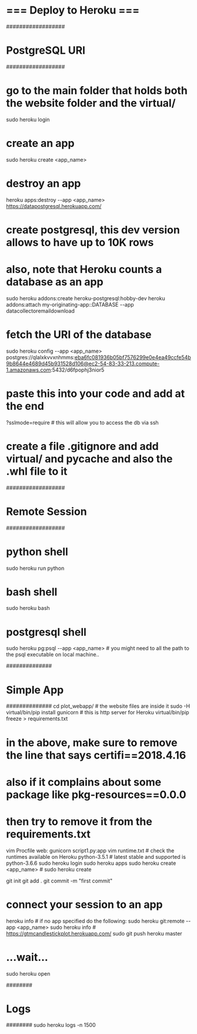 # === Deploy to Heroku ===


##################
# PostgreSQL URI #
##################
# go to the main folder that holds both the website folder and the virtual/
sudo heroku login
# create an app
sudo heroku create <app_name>
# destroy an app
heroku apps:destroy --app <app_name>
https://datapostgresql.herokuapp.com/ 
# create postgresql, this dev version allows to have up to 10K rows
# also, note that Heroku counts a database as an app
sudo heroku addons:create heroku-postgresql:hobby-dev
heroku addons:attach my-originating-app::DATABASE --app datacollectoremaildownload
# fetch the URI of the database
sudo heroku config --app <app_name>
postgres://qlalxkvvxnhmms:eba6fc081936b05bf7576299e0e4ea49ccfe54b9b8644e4689d45b931528d106@ec2-54-83-33-213.compute-1.amazonaws.com:5432/d6fpophj3nior5
# paste this into your code and add at the end 
?sslmode=require # this will allow you to access the db via ssh
# create a file .gitignore and add virtual/ and __pycache__ and also the .whl file to it

##################
# Remote Session #
##################
# python shell
sudo heroku run python
# bash shell
sudo heroku bash
# postgresql shell
sudo heroku pg:psql --app <app_name> # you might need to all the path to the psql executable on local machine..

##############
# Simple App #
##############
cd plot_webapp/ # the website files are inside it
sudo -H virtual/bin/pip install gunicorn # this is http server for Heroku
virtual/bin/pip freeze > requirements.txt 
# in the above, make sure to remove the line that says certifi==2018.4.16
# also if it complains about some package like pkg-resources==0.0.0 
# then try to remove it from the requirements.txt
vim Procfile
web: gunicorn script1.py:app
vim runtime.txt # check the runtimes available on Heroku
python-3.5.1 # latest stable and supported is python-3.6.6
sudo heroku login
sudo heroku apps
sudo heroku create <app_name> # sudo heroku create <gtmcandlestickplot>

git init
git add .
git commit -m "first commit"
# connect your session to an app
heroku info # if no app specified do the following:
sudo heroku git:remote --app <app_name>
sudo heroku info # https://gtmcandlestickplot.herokuapp.com/
sudo git push heroku master
# ...wait...
sudo heroku open


########
# Logs #
########
sudo heroku logs -n 1500
